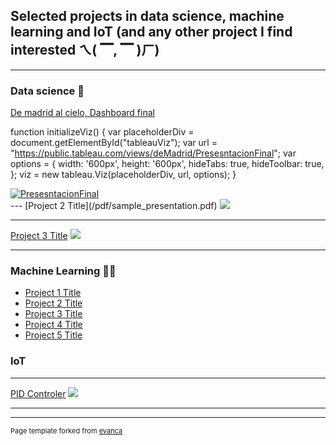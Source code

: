 ## Selected projects in data science, machine learning and IoT (and any other project I find interested ㄟ( ▔, ▔ )ㄏ)

---

### Data science 🚀

[De madrid al cielo, Dashboard final](/sample_page)


<script src="https://www.example.com/javascripts/api/tableau-2.js"></script>
<div id="tableauViz"></div>

function initializeViz() {
var placeholderDiv = document.getElementById("tableauViz");
var url = "https://public.tableau.com/views/deMadrid/PresesntacionFinal";
var options = {
 width: '600px',
 height: '600px',
 hideTabs: true,
 hideToolbar: true,
 };
viz = new tableau.Viz(placeholderDiv, url, options);
}




<div class='tableauPlaceholder' id='viz1680023085577' style='position: relative'><noscript><a href='#'><img alt='PresesntacionFinal ' src='https:&#47;&#47;public.tableau.com&#47;static&#47;images&#47;de&#47;deMadrid&#47;PresesntacionFinal&#47;1_rss.png' style='border: none' /></a></noscript><object class='tableauViz'  style='display:none;'><param name='host_url' value='https%3A%2F%2Fpublic.tableau.com%2F' /> <param name='embed_code_version' value='3' /> <param name='path' value='views&#47;deMadrid&#47;PresesntacionFinal?:language=es-ES&amp;:embed=true' /> <param name='toolbar' value='yes' /><param name='static_image' value='https:&#47;&#47;public.tableau.com&#47;static&#47;images&#47;de&#47;deMadrid&#47;PresesntacionFinal&#47;1.png' /> <param name='animate_transition' value='yes' /><param name='display_static_image' value='yes' /><param name='display_spinner' value='yes' /><param name='display_overlay' value='yes' /><param name='display_count' value='yes' /><param name='language' value='es-ES' /></object></div>                <script type='text/javascript'>                    var divElement = document.getElementById('viz1680023085577');                    var vizElement = divElement.getElementsByTagName('object')[0];                    vizElement.style.width='100%';vizElement.style.height=(divElement.offsetWidth*0.75)+'px';                    var scriptElement = document.createElement('script');                    scriptElement.src = 'https://public.tableau.com/javascripts/api/viz_v1.js';                    vizElement.parentNode.insertBefore(scriptElement, vizElement);                </script>
---
[Project 2 Title](/pdf/sample_presentation.pdf)
<img src="images/Barnsley.png?raw=true"/>

---
[Project 3 Title](http://example.com/)
<img src="images/dummy_thumbnail.jpg?raw=true"/>

---

### Machine Learning 🤹‍♂️

- [Project 1 Title](http://example.com/)
- [Project 2 Title](http://example.com/)
- [Project 3 Title](http://example.com/)
- [Project 4 Title](http://example.com/)
- [Project 5 Title](http://example.com/)


### IoT 

---
[PID Controler](/pdf/sample_presentation.pdf)
<img src="images/dummy_thumbnail.jpg?raw=true"/>

---




---
<p style="font-size:11px">Page template forked from <a href="https://github.com/evanca/quick-portfolio">evanca</a></p>
<!-- Remove above link if you don't want to attibute -->
